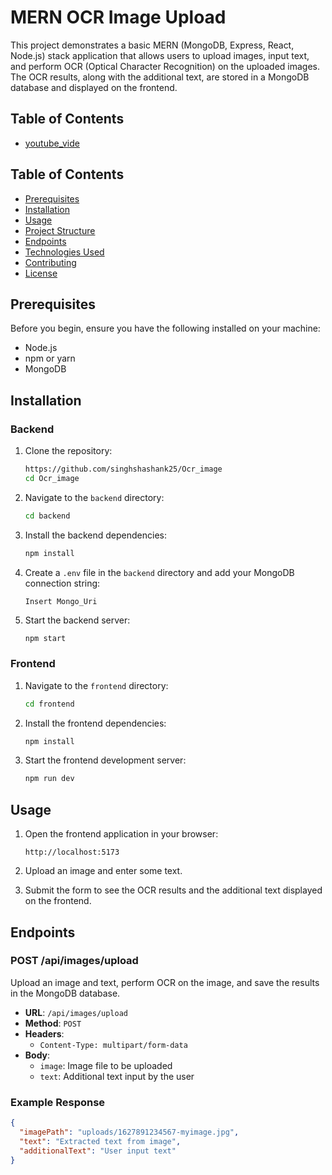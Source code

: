 # MERN OCR Image Upload

This project demonstrates a basic MERN (MongoDB, Express, React, Node.js) stack application that allows users to upload images, input text, and perform OCR (Optical Character Recognition) on the uploaded images. The OCR results, along with the additional text, are stored in a MongoDB database and displayed on the frontend.

## Table of Contents
 - [youtube_vide](https://www.youtube.com/watch?v=xaKCka-2uwE&ab_channel=ShashankSingh)


## Table of Contents

- [Prerequisites](#prerequisites)
- [Installation](#installation)
- [Usage](#usage)
- [Project Structure](#project-structure)
- [Endpoints](#endpoints)
- [Technologies Used](#technologies-used)
- [Contributing](#contributing)
- [License](#license)

## Prerequisites

Before you begin, ensure you have the following installed on your machine:

- Node.js
- npm or yarn
- MongoDB

## Installation

### Backend

1. Clone the repository:

    ```bash
    https://github.com/singhshashank25/Ocr_image
    cd Ocr_image
    ```

2. Navigate to the `backend` directory:

    ```bash
    cd backend
    ```

3. Install the backend dependencies:

    ```bash
    npm install
    ```

4. Create a `.env` file in the `backend` directory and add your MongoDB connection string:

    ```env
    Insert Mongo_Uri
    ```

5. Start the backend server:

    ```bash
    npm start
    ```

### Frontend

1. Navigate to the `frontend` directory:

    ```bash
    cd frontend
    ```

2. Install the frontend dependencies:

    ```bash
    npm install
    ```

3. Start the frontend development server:

    ```bash
    npm run dev
    ```

## Usage

1. Open the frontend application in your browser:

    ```
    http://localhost:5173
    ```

2. Upload an image and enter some text.
3. Submit the form to see the OCR results and the additional text displayed on the frontend.


## Endpoints

### POST /api/images/upload

Upload an image and text, perform OCR on the image, and save the results in the MongoDB database.

- **URL**: `/api/images/upload`
- **Method**: `POST`
- **Headers**: 
  - `Content-Type: multipart/form-data`
- **Body**: 
  - `image`: Image file to be uploaded
  - `text`: Additional text input by the user

### Example Response

```json
{
  "imagePath": "uploads/1627891234567-myimage.jpg",
  "text": "Extracted text from image",
  "additionalText": "User input text"
}


